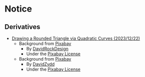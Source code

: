 # Notice

## Derivatives

- [Drawing a Rounded Triangle via Quadratic Curves (2023/12/22)](drawing-a-rounded-triangle-via-quadratic-curves-2023-12-22.png)
    - Background from [Pixabay](https://pixabay.com/vectors/triangles-polygon-geometric-texture-1430105/)
        - By [DavidRockDesign](https://pixabay.com/users/davidrockdesign-2595351/)
        - Under the [Pixabay License](https://pixabay.com/service/terms)
    - Background from [Pixabay](https://pixabay.com/vectors/triangle-background-abstract-color-2724449/)
         - By [DavidZydd](https://pixabay.com/users/davidzydd-985081/)
         - Under the [Pixabay License](https://pixabay.com/service/terms)
